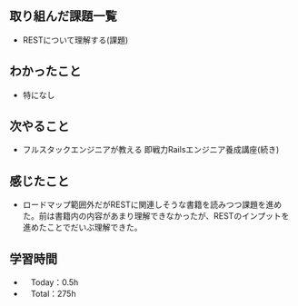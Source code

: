 ## 取り組んだ課題一覧
- RESTについて理解する(課題)

## わかったこと
- 特になし

## 次やること
- フルスタックエンジニアが教える 即戦力Railsエンジニア養成講座(続き)

## 感じたこと
- ロードマップ範囲外だがRESTに関連しそうな書籍を読みつつ課題を進めた。前は書籍内の内容があまり理解できなかったが、RESTのインプットを進めたことでだいぶ理解できた。

## 学習時間
- 　Today：0.5h
- 　Total：275h